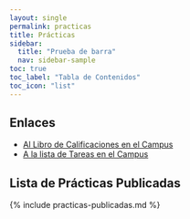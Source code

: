 ```yaml
---
layout: single
permalink: practicas
title: Prácticas
sidebar:
  title: "Prueba de barra"
  nav: sidebar-sample
toc: true
toc_label: "Tabla de Contenidos"
toc_icon: "list"
---
```


## Enlaces

* [Al Libro de Calificaciones en el Campus]({{site.calificador}})
* [A la lista de Tareas en el Campus]({{site.tareas}})

## Lista de Prácticas Publicadas

{% include practicas-publicadas.md  %}

